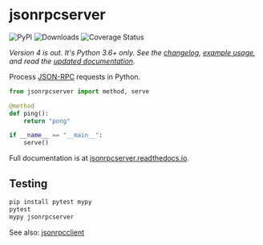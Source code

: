 # jsonrpcserver

![PyPI](https://img.shields.io/pypi/v/jsonrpcserver.svg)
![Downloads](https://pepy.tech/badge/jsonrpcserver)
![Coverage Status](https://coveralls.io/repos/github/bcb/jsonrpcserver/badge.svg?branch=master)

*Version 4 is out. It's Python 3.6+ only. See the
[changelog](https://github.com/bcb/jsonrpcserver/blob/master/CHANGELOG.md),
[example usage](https://jsonrpcserver.readthedocs.io/en/latest/examples.html),
and read the [updated documentation](https://jsonrpcserver.readthedocs.io/).*

Process [JSON-RPC](http://www.jsonrpc.org/) requests in Python.

```python
from jsonrpcserver import method, serve

@method
def ping():
    return "pong"

if __name__ == "__main__":
    serve()
```

Full documentation is at [jsonrpcserver.readthedocs.io](https://jsonrpcserver.readthedocs.io/).

## Testing

```sh
pip install pytest mypy
pytest
mypy jsonrpcserver
```

See also: [jsonrpcclient](https://github.com/bcb/jsonrpcclient)
